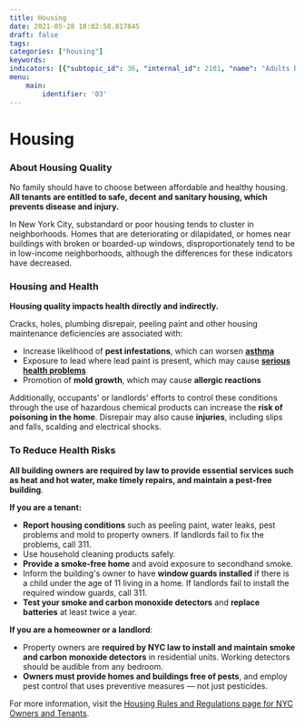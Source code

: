 ```yaml
---
title: Housing
date: 2021-05-28 18:02:58.817845
draft: false
tags: 
categories: ["housing"]
keywords: 
indicators: [{"subtopic_id": 36, "internal_id": 2101, "name": "Adults Reporting Mold in the Home", "URL": "https://a816-dohbesp.nyc.gov/IndicatorPublic/VisualizationData.aspx?id=2101,719b87,36,Summarize"}, {"subtopic_id": 36, "internal_id": 25, "name": "Adults Reporting Secondhand Smoke at Home", "URL": "https://a816-dohbesp.nyc.gov/IndicatorPublic/VisualizationData.aspx?id=25,719b87,36,Summarize"}, {"subtopic_id": 36, "internal_id": 2396, "name": "Children living in homes using supplemental heat (ages 0-13 years)", "URL": "https://a816-dohbesp.nyc.gov/IndicatorPublic/VisualizationData.aspx?id=2396,719b87,36,Summarize"}, {"subtopic_id": 36, "internal_id": 2395, "name": "Children living in homes with cracks or holes (ages 0-13 years)", "URL": "https://a816-dohbesp.nyc.gov/IndicatorPublic/VisualizationData.aspx?id=2395,719b87,36,Summarize"}, {"subtopic_id": 36, "internal_id": 2394, "name": "Children living in homes with mice (ages 0-13  years)", "URL": "https://a816-dohbesp.nyc.gov/IndicatorPublic/VisualizationData.aspx?id=2394,719b87,36,Summarize"}, {"subtopic_id": 36, "internal_id": 2365, "name": "Court Ordered Evictions", "URL": "https://a816-dohbesp.nyc.gov/IndicatorPublic/VisualizationData.aspx?id=2365,719b87,36,Summarize"}, {"subtopic_id": 36, "internal_id": 15, "name": "Crowding (> 1 person/room)", "URL": "https://a816-dohbesp.nyc.gov/IndicatorPublic/VisualizationData.aspx?id=15,719b87,36,Summarize"}, {"subtopic_id": 36, "internal_id": 46, "name": "Homes near Structures Rated Good or Excellent", "URL": "https://a816-dohbesp.nyc.gov/IndicatorPublic/VisualizationData.aspx?id=46,719b87,36,Summarize"}, {"subtopic_id": 36, "internal_id": 47, "name": "Homes Using Supplemental Heat", "URL": "https://a816-dohbesp.nyc.gov/IndicatorPublic/VisualizationData.aspx?id=47,719b87,36,Summarize"}, {"subtopic_id": 36, "internal_id": 45, "name": "Homes with 3 or More Maintenance Deficiencies", "URL": "https://a816-dohbesp.nyc.gov/IndicatorPublic/VisualizationData.aspx?id=45,719b87,36,Summarize"}, {"subtopic_id": 36, "internal_id": 40, "name": "Homes with Cracks or Holes", "URL": "https://a816-dohbesp.nyc.gov/IndicatorPublic/VisualizationData.aspx?id=40,719b87,36,Summarize"}, {"subtopic_id": 36, "internal_id": 2188, "name": "Homes with Grab Bars in Bathroom (among older adult households)", "URL": "https://a816-dohbesp.nyc.gov/IndicatorPublic/VisualizationData.aspx?id=2188,719b87,36,Summarize"}, {"subtopic_id": 36, "internal_id": 42, "name": "Homes with Leaks", "URL": "https://a816-dohbesp.nyc.gov/IndicatorPublic/VisualizationData.aspx?id=42,719b87,36,Summarize"}, {"subtopic_id": 36, "internal_id": 48, "name": "Homes with Mice or Rats in the Building", "URL": "https://a816-dohbesp.nyc.gov/IndicatorPublic/VisualizationData.aspx?id=48,719b87,36,Summarize"}, {"subtopic_id": 36, "internal_id": 2377, "name": "Households reporting someone who uses electric medical equipment", "URL": "https://a816-dohbesp.nyc.gov/IndicatorPublic/VisualizationData.aspx?id=2377,719b87,36,Summarize"}, {"subtopic_id": 36, "internal_id": 17, "name": "Owner-Occupied Homes", "URL": "https://a816-dohbesp.nyc.gov/IndicatorPublic/VisualizationData.aspx?id=17,719b87,36,Summarize"}, {"subtopic_id": 36, "internal_id": 41, "name": "Pre-1960 Homes with Peeling Paint", "URL": "https://a816-dohbesp.nyc.gov/IndicatorPublic/VisualizationData.aspx?id=41,719b87,36,Summarize"}, {"subtopic_id": 36, "internal_id": 2399, "name": "Renter-occupied homes with any health-related maintenance problems", "URL": "https://a816-dohbesp.nyc.gov/IndicatorPublic/VisualizationData.aspx?id=2399,719b87,36,Summarize"}, {"subtopic_id": 36, "internal_id": 2179, "name": "Renter-occupied homes with no maintenance deficiencies (TCNY2020)", "URL": "https://a816-dohbesp.nyc.gov/IndicatorPublic/VisualizationData.aspx?id=2179,719b87,36,Summarize"}]
menu:
    main:
        identifier: '03'
---
```

# Housing
### About Housing Quality


No family should have to choose between affordable and healthy housing. **All tenants are entitled to safe, decent and sanitary housing, which prevents disease and injury.**


In New York City, substandard or poor housing tends to cluster in neighborhoods. Homes that are deteriorating or dilapidated, or homes near buildings with broken or boarded-up windows, disproportionately tend to be in low-income neighborhoods, although the differences for these indicators have decreased.


### Housing and Health


**Housing quality impacts health directly and indirectly.**


Cracks, holes, plumbing disrepair, peeling paint and other housing maintenance deficiencies are associated with:


* Increase likelihood of **pest infestations**, which can worsen **[asthma](http://www1.nyc.gov/site/doh/health/health-topics/asthma.page "Asthma")**
* Exposure to lead where lead paint is present, which may cause **[serious health problems](http://www1.nyc.gov/site/doh/health/health-topics/lead-poisoning-prevention.page "lead poisoning ")**
* Promotion of **mold growth**, which may cause **allergic reactions**


Additionally, occupants' or landlords' efforts to control these conditions through the use of hazardous chemical products can increase the **risk of poisoning in the home**. Disrepair may also cause **injuries**, including slips and falls, scalding and electrical shocks. 


### To Reduce Health Risks


**All building owners are required by law to provide essential services such as heat and hot water, make timely repairs, and maintain a pest-free building**. 


**If you are a tenant:** 


* **Report housing conditions** such as peeling paint, water leaks, pest problems and mold to property owners. If landlords fail to fix the problems, call 311.
* Use household cleaning products safely.
* **Provide a smoke-free home** and avoid exposure to secondhand smoke.
* Inform the building's owner to have **window guards installed** if there is a child under the age of 11 living in a home. If landlords fail to install the required window guards, call 311.
* **Test your smoke and carbon monoxide detectors** and **replace batteries** at least twice a year.


**If you are a homeowner or a landlord**:


* Property owners are **required by NYC law to install and maintain smoke and carbon monoxide detectors** in residential units. Working detectors should be audible from any bedroom.
* **Owners must provide homes and buildings free of pests**, and employ pest control that uses preventive measures — not just pesticides.


For more information, visit the [Housing Rules and Regulations page for NYC Owners and Tenants](http://www1.nyc.gov/nyc-resources/service/4706/housing-rules-and-regulations-for-nyc-owners-and-tenants "Housing rules and regulations"). 


